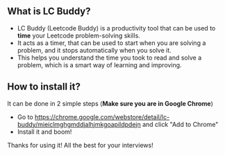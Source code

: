 ## What is LC Buddy?
- LC Buddy (Leetcode Buddy) is a productivity tool that can be used to **time** your Leetcode problem-solving skills.
- It acts as a timer, that can be used to start when you are solving a problem, and it stops automatically when you solve it.
- This helps you understand the time you took to read and solve a problem, which is a smart way of learning and improving.

## How to install it?
It can be done in 2 simple steps (**Make sure you are in Google Chrome**)
- Go to https://chrome.google.com/webstore/detail/lc-buddy/mieiclmghgmddjalhjmkgoapildpdejn and click "Add to Chrome"
- Install it and boom!

Thanks for using it! All the best for your interviews!